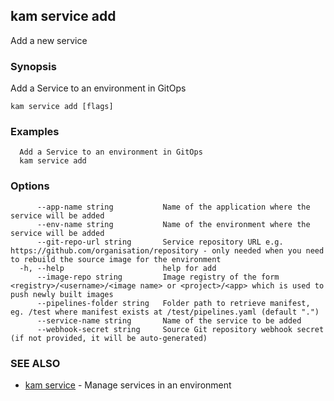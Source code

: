 ## kam service add

Add a new service

### Synopsis

Add a Service to an environment in GitOps

```
kam service add [flags]
```

### Examples

```
  Add a Service to an environment in GitOps
  kam service add
```

### Options

```
      --app-name string           Name of the application where the service will be added
      --env-name string           Name of the environment where the service will be added
      --git-repo-url string       Service repository URL e.g. https://github.com/organisation/repository - only needed when you need to rebuild the source image for the environment
  -h, --help                      help for add
      --image-repo string         Image registry of the form <registry>/<username>/<image name> or <project>/<app> which is used to push newly built images
      --pipelines-folder string   Folder path to retrieve manifest, eg. /test where manifest exists at /test/pipelines.yaml (default ".")
      --service-name string       Name of the service to be added
      --webhook-secret string     Source Git repository webhook secret (if not provided, it will be auto-generated)
```

### SEE ALSO

* [kam service](kam_service.md)	 - Manage services in an environment

